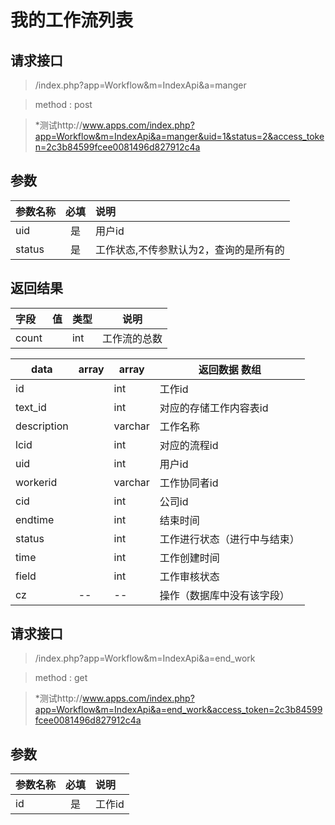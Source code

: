 # 我的工作流列表
## 请求接口 

> /index.php?app=Workflow&m=IndexApi&a=manger

>  method : post

> *测试http://www.apps.com/index.php?app=Workflow&m=IndexApi&a=manger&uid=1&status=2&access_token=2c3b84599fcee0081496d827912c4a
## 参数

| 参数名称      |    必填 | 说明  |
| :-------- | :--------:| :-- |
|uid| 是| 用户id  |
| status| 是 | 工作状态,不传参默认为2，查询的是所有的|


## 返回结果
|字段 |  值| 类型 | 说明|
|:----|----|----|-----|
|count|  | int| 工作流的总数|

|data|array | array | 返回数据 数组|
|----|----|----|-----|
|id| |int|工作id|
|text_id||int|对应的存储工作内容表id|
|description||varchar|工作名称|
|lcid||int|对应的流程id|
|uid||int|用户id|
|workerid ||varchar|工作协同者id|
|cid|  |int|公司id|
|endtime|  |int|结束时间|
|status|  |int|工作进行状态（进行中与结束）|
|time|  |int|工作创建时间|
|field|  |int|工作审核状态|
|cz|--|--|操作（数据库中没有该字段）|




## 请求接口 

> /index.php?app=Workflow&m=IndexApi&a=end_work

>  method : get

> *测试http://www.apps.com/index.php?app=Workflow&m=IndexApi&a=end_work&access_token=2c3b84599fcee0081496d827912c4a
## 参数

| 参数名称      |    必填 | 说明  |
| :-------- | :--------:| :-- |
|id| 是| 工作id  |